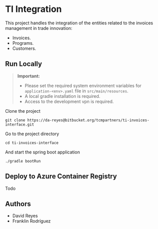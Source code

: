 # TI Integration
This project handles the integration of the entities related to the
invoices management in trade innovation:

* Invoices.
* Programs.
* Customers.

## Run Locally

> **Important:**
> - Please set the required system environment variables for `application-<env>.yaml`
> file in `src/main/resources`.
> - A local gradle installation is required.
> - Access to the development vpn is required.

Clone the project
```shell
git clone https://da-reyes@bitbucket.org/tcmpartners/ti-invoices-interface.git
```

Go to the project directory
```shell
cd ti-invoices-interface
```

And start the spring boot application
```shell
./gradle bootRun
```

## Deploy to Azure Container Registry
Todo

## Authors
- David Reyes
- Franklin Rodríguez